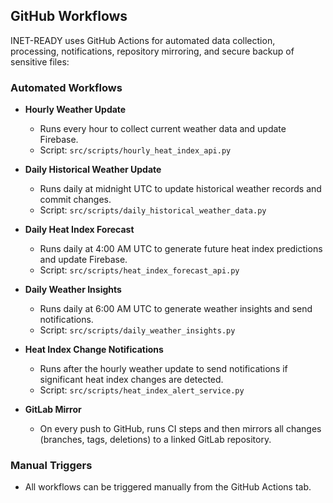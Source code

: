 ## GitHub Workflows

INET-READY uses GitHub Actions for automated data collection, processing, notifications, repository mirroring, and secure backup of sensitive files:

### Automated Workflows

- **Hourly Weather Update**
  - Runs every hour to collect current weather data and update Firebase.
  - Script: `src/scripts/hourly_heat_index_api.py`
- **Daily Historical Weather Update**
  - Runs daily at midnight UTC to update historical weather records and commit changes.
  - Script: `src/scripts/daily_historical_weather_data.py`
- **Daily Heat Index Forecast**
  - Runs daily at 4:00 AM UTC to generate future heat index predictions and update Firebase.
  - Script: `src/scripts/heat_index_forecast_api.py`
- **Daily Weather Insights**
  - Runs daily at 6:00 AM UTC to generate weather insights and send notifications.
  - Script: `src/scripts/daily_weather_insights.py`
- **Heat Index Change Notifications**

  - Runs after the hourly weather update to send notifications if significant heat index changes are detected.
  - Script: `src/scripts/heat_index_alert_service.py`

- **GitLab Mirror**

  - On every push to GitHub, runs CI steps and then mirrors all changes (branches, tags, deletions) to a linked GitLab repository.

### Manual Triggers

- All workflows can be triggered manually from the GitHub Actions tab.
